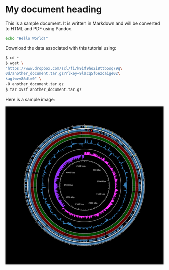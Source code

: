 # My document heading

This is a sample document. It is written in Markdown and will be converted to HTML and PDF using Pandoc.

```bash
echo "Hello World!"
```

Download the data associated with this tutorial using:

```bash
$ cd ~
$ wget \
"https://www.dropbox.com/scl/fi/k9if9ho2i8ttb5sq79q\
0d/another_document.tar.gz?rlkey=9lacq5f6ezcaige02\
kaglwvv8&dl=0" \
-O another_document.tar.gz
$ tar xvzf another_document.tar.gz
```

Here is a sample image:

![This is a sample image](includes/c0bdc48e7fdfb7ca9f2b17c9aa41bbef.png)
